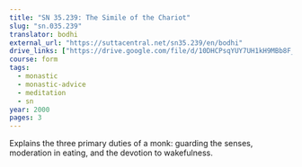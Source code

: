 ```yaml
---
title: "SN 35.239: The Simile of the Chariot"
slug: "sn.035.239"
translator: bodhi
external_url: "https://suttacentral.net/sn35.239/en/bodhi"
drive_links: ["https://drive.google.com/file/d/10DHCPsqYUY7UH1kH9MBb8F_843iCU7Gv/view?usp=drivesdk"]
course: form
tags:
  - monastic
  - monastic-advice
  - meditation
  - sn
year: 2000
pages: 3
---
```


Explains the three primary duties of a monk: guarding the senses, moderation in eating, and the devotion to wakefulness.
